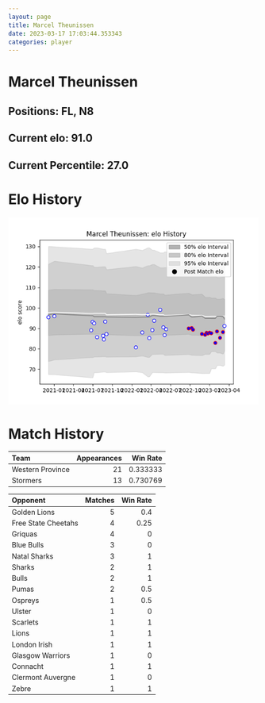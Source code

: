 ```yaml
---  
layout: page  
title: Marcel Theunissen  
date: 2023-03-17 17:03:44.353343  
categories: player  
---
```

# Marcel Theunissen

## Positions: FL, N8

## Current elo: 91.0

## Current Percentile: 27.0

# Elo History


![elo history](history_MarcelTheunissen.png)
# Match History


| Team             |   Appearances |   Win Rate |
|:-----------------|--------------:|-----------:|
| Western Province |            21 |   0.333333 |
| Stormers         |            13 |   0.730769 |

| Opponent            |   Matches |   Win Rate |
|:--------------------|----------:|-----------:|
| Golden Lions        |         5 |       0.4  |
| Free State Cheetahs |         4 |       0.25 |
| Griquas             |         4 |       0    |
| Blue Bulls          |         3 |       0    |
| Natal Sharks        |         3 |       1    |
| Sharks              |         2 |       1    |
| Bulls               |         2 |       1    |
| Pumas               |         2 |       0.5  |
| Ospreys             |         1 |       0.5  |
| Ulster              |         1 |       0    |
| Scarlets            |         1 |       1    |
| Lions               |         1 |       1    |
| London Irish        |         1 |       1    |
| Glasgow Warriors    |         1 |       0    |
| Connacht            |         1 |       1    |
| Clermont Auvergne   |         1 |       0    |
| Zebre               |         1 |       1    |